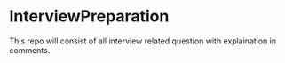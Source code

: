 # InterviewPreparation

This repo will consist of all interview related question with explaination in comments.
